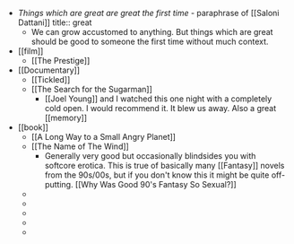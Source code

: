 - *Things which are great are great the first time* - paraphrase of [[Saloni Dattani]]
  title:: great
	- We can grow accustomed to anything. But things which are great should be good to someone the first time without much context.
- [[film]]
	- [[The Prestige]]
- [[Documentary]]
	- [[Tickled]]
	- [[The Search for the Sugarman]]
		- [[Joel Young]] and I watched this one night with a completely cold open. I would recommend it. It blew us away. Also a great [[memory]]
- [[book]]
	- [[A Long Way to a Small Angry Planet]]
	- [[The Name of The Wind]]
		- Generally very good but occasionally blindsides you with softcore erotica. This is true of basically many [[Fantasy]] novels from the 90s/00s, but if you don't know this it might be quite off-putting. [[Why Was Good 90's Fantasy So Sexual?]]
	-
	-
	-
	-
	-